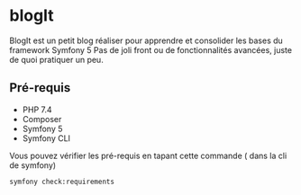 # blogIt

BlogIt est un petit blog réaliser pour apprendre et consolider les bases du framework Symfony 5
Pas de joli front ou de fonctionnalités avancées, juste de quoi pratiquer un peu.

## Pré-requis

- PHP 7.4
- Composer
- Symfony 5
- Symfony CLI

Vous pouvez vérifier les pré-requis en tapant cette commande ( dans la cli de symfony)

```bash
symfony check:requirements
```
